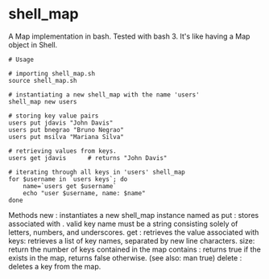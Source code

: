 # shell_map
A Map implementation in bash. Tested with bash 3. It's like having a Map object in Shell.

	# Usage
	
	# importing shell_map.sh
	source shell_map.sh
	
	# instantiating a new shell_map with the name 'users'
	shell_map new users
	
	# storing key value pairs
	users put jdavis "John Davis"
	users put bnegrao "Bruno Negrao" 
	users put msilva "Mariana Silva"
	
	# retrieving values from keys. 
	users get jdavis      # returns "John Davis"
	
	# iterating through all keys in 'users' shell_map 
	for $username in `users keys`; do
		name=`users get $username`
		echo "user $username, name: $name"
	done
	
Methods
	new <name>: instantiates a new shell_map instance named as <name>
	put <key> <value>: stores <value> associated with <key>. valid key name must be a string consisting solely of letters, numbers, and underscores.
	get <key>: retrieves the value associated with <key>
	keys: retrieves a list of key names, separated by new line characters.
	size: return the number of keys contained in the map
	contains <key>: returns true if the <key> exists in the map, returns false otherwise. (see also: man true)
	delete <key>: deletes a key from the map. 
